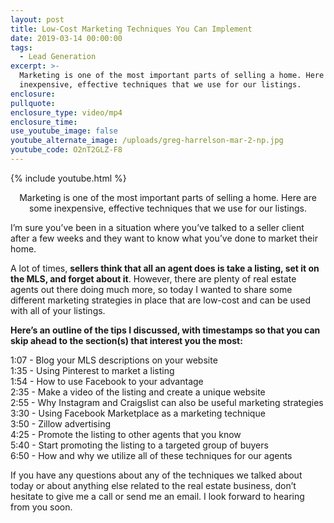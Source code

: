 ```yaml
---
layout: post
title: Low-Cost Marketing Techniques You Can Implement
date: 2019-03-14 00:00:00
tags:
  - Lead Generation
excerpt: >-
  Marketing is one of the most important parts of selling a home. Here are some
  inexpensive, effective techniques that we use for our listings.
enclosure:
pullquote:
enclosure_type: video/mp4
enclosure_time:
use_youtube_image: false
youtube_alternate_image: /uploads/greg-harrelson-mar-2-np.jpg
youtube_code: O2nT2GLZ-F8
---
```


{% include youtube.html %}

<center>Marketing is one of the most important parts of selling a home. Here are some inexpensive, effective techniques that we use for our listings.</center>

I’m sure you’ve been in a situation where you’ve talked to a seller client after a few weeks and they want to know what you’ve done to market their home.

A lot of times, **sellers think that all an agent does is take a listing, set it on the MLS, and forget about it**. However, there are plenty of real estate agents out there doing much more, so today I wanted to share some different marketing strategies in place that are low-cost and can be used with all of your listings.

**Here’s an outline of the tips I discussed, with timestamps so that you can skip ahead to the section(s) that interest you the most:**

1:07 - Blog your MLS descriptions on your website<br>1:35 - Using Pinterest to market a listing<br>1:54 - How to use Facebook to your advantage<br>2:35 - Make a video of the listing and create a unique website<br>2:55 - Why Instagram and Craigslist can also be useful marketing strategies<br>3:30 - Using Facebook Marketplace as a marketing technique<br>3:50 - Zillow advertising<br>4:25 - Promote the listing to other agents that you know<br>5:40 - Start promoting the listing to a targeted group of buyers<br>6:50 - How and why we utilize all of these techniques for our agents

If you have any questions about any of the techniques we talked about today or about anything else related to the real estate business, don’t hesitate to give me a call or send me an email. I look forward to hearing from you soon.